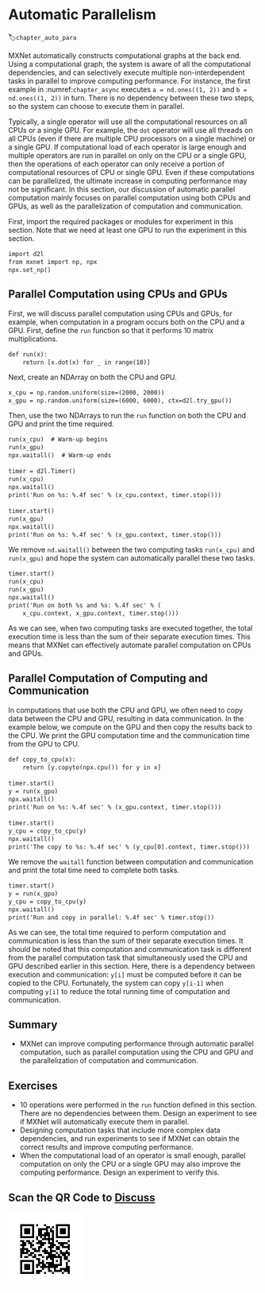# Automatic Parallelism
:label:`chapter_auto_para`

MXNet automatically constructs computational graphs at the back end. Using a
computational graph, the system is aware of all the computational dependencies,
and can selectively execute multiple non-interdependent tasks in parallel to
improve computing performance. For instance, the first example in
:numref:`chapter_async` executes `a = nd.ones((1, 2))` and `b = nd.ones((1, 2))`
in turn. There is no dependency between these two steps, so the system can
choose to execute them in parallel.

Typically, a single operator will use all the computational resources on all CPUs or a single GPU. For example, the `dot` operator will use all threads on all CPUs (even if there are multiple CPU processors on a single machine) or a single GPU. If computational load of each operator is large enough and multiple operators are run in parallel on only on the CPU or a single GPU, then the operations of each operator can only receive a portion of computational resources of CPU or single GPU. Even if these computations can be parallelized, the ultimate increase in computing performance may not be significant. In this section, our discussion of automatic parallel computation mainly focuses on parallel computation using both CPUs and GPUs, as well as the parallelization of computation and communication.

First, import the required packages or modules for experiment in this section. Note that we need at least one GPU to run the experiment in this section.

```{.python .input}
import d2l
from mxnet import np, npx
npx.set_np()
```

## Parallel Computation using CPUs and GPUs

First, we will discuss parallel computation using CPUs and GPUs, for example, when computation in a program occurs both on the CPU and a GPU. First, define the `run` function so that it performs 10 matrix multiplications.

```{.python .input}
def run(x):
    return [x.dot(x) for _ in range(10)]
```

Next, create an NDArray on both the CPU and GPU.

```{.python .input}
x_cpu = np.random.uniform(size=(2000, 2000))
x_gpu = np.random.uniform(size=(6000, 6000), ctx=d2l.try_gpu())
```

Then, use the two NDArrays to run the `run` function on both the CPU and GPU and print the time required.

```{.python .input}
run(x_cpu)  # Warm-up begins
run(x_gpu)
npx.waitall()  # Warm-up ends

timer = d2l.Timer()
run(x_cpu)
npx.waitall()
print('Run on %s: %.4f sec' % (x_cpu.context, timer.stop()))

timer.start()
run(x_gpu)
npx.waitall()
print('Run on %s: %.4f sec' % (x_gpu.context, timer.stop()))
```

We remove `nd.waitall()` between the two computing tasks `run(x_cpu)` and `run(x_gpu)` and hope the system can automatically parallel these two tasks.

```{.python .input}
timer.start()
run(x_cpu)
run(x_gpu)
npx.waitall()
print('Run on both %s and %s: %.4f sec' % (
    x_cpu.context, x_gpu.context, timer.stop()))
```

As we can see, when two computing tasks are executed together, the total execution time is less than the sum of their separate execution times. This means that MXNet can effectively automate parallel computation on CPUs and GPUs.


## Parallel Computation of Computing and Communication

In computations that use both the CPU and GPU, we often need to copy data between the CPU and GPU, resulting in data communication. In the example below, we compute on the GPU and then copy the results back to the CPU. We print the GPU computation time and the communication time from the GPU to CPU.

```{.python .input}
def copy_to_cpu(x):
    return [y.copyto(npx.cpu()) for y in x]

timer.start()
y = run(x_gpu)
npx.waitall()
print('Run on %s: %.4f sec' % (x_gpu.context, timer.stop()))

timer.start()
y_cpu = copy_to_cpu(y)
npx.waitall()
print('The copy to %s: %.4f sec' % (y_cpu[0].context, timer.stop()))
```

We remove the `waitall` function between computation and communication and print the total time need to complete both tasks.

```{.python .input}
timer.start()
y = run(x_gpu)
y_cpu = copy_to_cpu(y)
npx.waitall()
print('Run and copy in parallel: %.4f sec' % timer.stop())
```

As we can see, the total time required to perform computation and communication is less than the sum of their separate execution times. It should be noted that this computation and communication task is different from the parallel computation task that simultaneously used the CPU and GPU described earlier in this section. Here, there is a dependency between execution and communication: `y[i]` must be computed before it can be copied to the CPU. Fortunately, the system can copy `y[i-1]` when computing `y[i]` to reduce the total running time of computation and communication.

## Summary

* MXNet can improve computing performance through automatic parallel computation, such as parallel computation using the CPU and GPU and the parallelization of computation and communication.


## Exercises

* 10 operations were performed in the `run` function defined in this section. There are no dependencies between them. Design an experiment to see if MXNet will automatically execute them in parallel.
* Designing computation tasks that include more complex data dependencies, and run experiments to see if MXNet can obtain the correct results and improve computing performance.
* When the computational load of an operator is small enough, parallel computation on only the CPU or a single GPU may also improve the computing performance. Design an experiment to verify this.

## Scan the QR Code to [Discuss](https://discuss.mxnet.io/t/2382)

![](../img/qr_auto-parallelism.svg)
